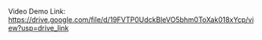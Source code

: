 Video Demo Link: https://drive.google.com/file/d/19FVTP0UdckBleVO5bhm0ToXak018xYcp/view?usp=drive_link
